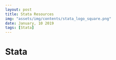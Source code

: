 ```yaml
---
layout: post
title: Stata Resources
img: "assets/img/contents/stata_logo_square.png"
date: January, 10 2019
tags: [Stata]
---
```


# Stata
